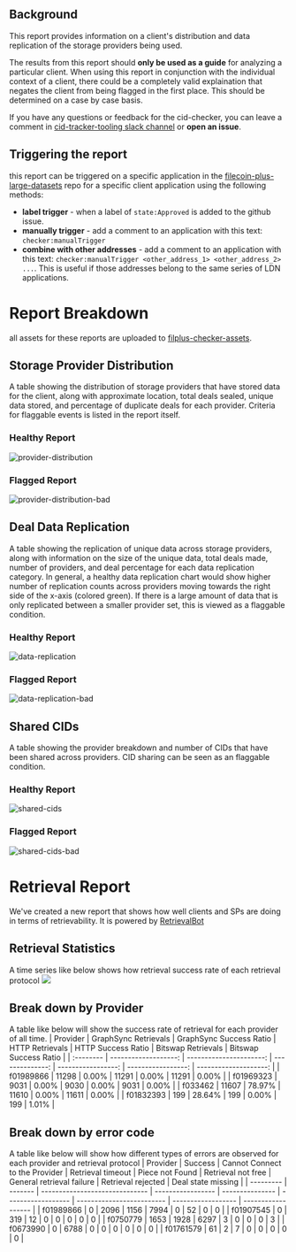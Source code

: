 ## Background

This report provides information on a client's distribution and data replication of the storage providers being used.

The results from this report should **only be used as a guide** for analyzing a particular client. When using this report in conjunction with the individual context of a client, there could be a completely valid explaination that negates the client from being flagged in the first place. This should be determined on a case by case basis.

If you have any questions or feedback for the cid-checker, you can leave a comment in [cid-tracker-tooling slack channel](https://filecoinproject.slack.com/archives/C042ZBSSGP9) or **open an issue**.

## Triggering the report

this report can be triggered on a specific application in the [filecoin-plus-large-datasets](https://github.com/filecoin-project/filecoin-plus-large-datasets) repo for a specific client application using the following methods:

- **label trigger** - when a label of `state:Approved` is added to the github issue.
- **manually trigger** - add a comment to an application with this text: `checker:manualTrigger`
- **combine with other addresses** - add a comment to an application with this text: `checker:manualTrigger <other_address_1> <other_address_2> ...`. This is useful if those addresses belong to the same series of LDN applications.

# Report Breakdown

all assets for these reports are uploaded to [filplus-checker-assets](https://github.com/data-preservation-programs/filplus-checker-assets/tree/main/filecoin-project/filecoin-plus-large-datasets/issues).

## Storage Provider Distribution

A table showing the distribution of storage providers that have stored data for the client, along with approximate location, total deals sealed, unique data stored, and percentage of duplicate deals for each provider. Criteria for flaggable events is listed in the report itself.

### Healthy Report

![provider-distribution](assets/provider-distribution.png?raw=true)

### Flagged Report

![provider-distribution-bad](assets/provider-distribution-bad.png?raw=true)

## Deal Data Replication

A table showing the replication of unique data across storage providers, along with information on the size of the unique data, total deals made, number of providers, and deal percentage for each data replication category. In general, a healthy data replication chart would show higher number of replication counts across providers moving towards the right side of the x-axis (colored green). If there is a large amount of data that is only replicated between a smaller provider set, this is viewed as a flaggable condition.

### Healthy Report

![data-replication](assets/data-replication.png?raw=true)

### Flagged Report

![data-replication-bad](assets/data-replication-bad.png?raw=true)

## Shared CIDs

A table showing the provider breakdown and number of CIDs that have been shared across providers. CID sharing can be seen as an flaggable condition.

### Healthy Report

![shared-cids](assets/shared-cids.png?raw=true)

### Flagged Report

![shared-cids-bad](assets/shared-cids-bad.png?raw=true)

# Retrieval Report
We've created a new report that shows how well clients and SPs are doing in terms of retrievability. It is powered by [RetrievalBot](https://github.com/data-preservation-programs/RetrievalBot)

## Retrieval Statistics
A time series like below shows how retrieval success rate of each retrieval protocol 
<img src="https://raw.githubusercontent.com/data-preservation-programs/filplus-checker-assets/main/filecoin-project/filecoin-plus-large-datasets/issues/1483/1687203296469.png"/>

## Break down by Provider
A table like below will show the success rate of retrieval for each provider of all time.
| Provider  | GraphSync Retrievals | GraphSync Success Ratio | HTTP Retrievals | HTTP Success Ratio | Bitswap Retrievals | Bitswap Success Ratio |
| :-------- | -------------------: | ----------------------: | --------------: | -----------------: | -----------------: | --------------------: |
| f01989866 |                11298 |                   0.00% |           11291 |              0.00% |              11291 |                 0.00% |
| f01969323 |                 9031 |                   0.00% |            9030 |              0.00% |               9031 |                 0.00% |
| f033462   |                11607 |                  78.97% |           11610 |              0.00% |              11611 |                 0.00% |
| f01832393 |                  199 |                  28.64% |             199 |              0.00% |                199 |                 1.01% |

## Break down by error code
A table like below will show how different types of errors are observed for each provider and retrieval protocol
| Provider  | Success | Cannot Connect to the Provider | Retrieval timeout | Piece not Found | Retrieval not free | General retrieval failure | Retrieval rejected | Deal state missing |
| --------- | ------- | ------------------------------ | ----------------- | --------------- | ------------------ | ------------------------- | ------------------ | ------------------ |
| f01989866 | 0       | 2096                           | 1156              | 7994            | 0                  | 52                        | 0                  | 0                  |
| f01907545 | 0       | 319                            | 12                | 0               | 0                  | 0                         | 0                  | 0                  |
| f0750779  | 1653    | 1928                           | 6297              | 3               | 0                  | 0                         | 0                  | 3                  |
| f0673990  | 0       | 6788                           | 0                 | 0               | 0                  | 0                         | 0                  | 0                  |
| f01761579 | 61      | 2                              | 7                 | 0               | 0                  | 0                         | 0                  | 0                  |
